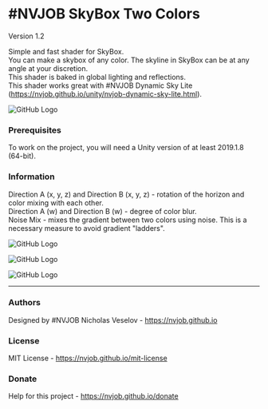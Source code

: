 # #NVJOB SkyBox Two Colors

Version 1.2

Simple and fast shader for SkyBox.<br>
You can make a skybox of any color. The skyline in SkyBox can be at any angle at your discretion.<br>
This shader is baked in global lighting and reflections.<br>
This shader works great with #NVJOB Dynamic Sky Lite (https://nvjob.github.io/unity/nvjob-dynamic-sky-lite.html).

![GitHub Logo](https://raw.githubusercontent.com/nvjob/nvjob.github.io/master/repo/unity%20assets/skybox%20two%20colors/12/pic/3.gif)

### Prerequisites

To work on the project, you will need a Unity version of at least 2019.1.8 (64-bit).

### Information
Direction A (x, y, z) and Direction B (x, y, z) - rotation of the horizon and color mixing with each other.<br>
Direction A (w) and Direction B (w) - degree of color blur.<br>
Noise Mix - mixes the gradient between two colors using noise. This is a necessary measure to avoid gradient "ladders".

![GitHub Logo](https://raw.githubusercontent.com/nvjob/nvjob.github.io/master/repo/unity%20assets/skybox%20two%20colors/12/pic/2s.png)

![GitHub Logo](https://raw.githubusercontent.com/nvjob/nvjob.github.io/master/repo/unity%20assets/skybox%20two%20colors/12/pic/5.jpg)

![GitHub Logo](https://raw.githubusercontent.com/nvjob/nvjob.github.io/master/repo/unity%20assets/skybox%20two%20colors/12/pic/6.jpg)

-------------------------------------------------------------------

### Authors
Designed by #NVJOB Nicholas Veselov - https://nvjob.github.io

### License
MIT License - https://nvjob.github.io/mit-license

### Donate
Help for this project - https://nvjob.github.io/donate
